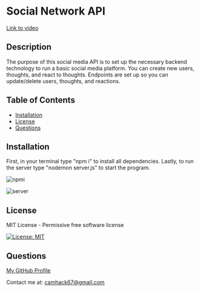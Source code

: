 # Social Network API

[Link to video](https://drive.google.com/file/d/11_Sk4YMbacuwJQQXOszh9-SRUcTRwzpw/view)

## Description

The purpose of this social media API is to set up the necessary backend technology to run a basic social media platform. You can create new users, thoughts, and react to thoughts. Endpoints are set up so you can update/delete users, thoughts, and reactions.

## Table of Contents

- [Installation](#installation)
- [License](#license)
- [Questions](#questions)

## Installation

First, in your terminal type "npm i" to install all dependencies. Lastly, to run the server type "nodemon server.js" to start the program.

![npmi](https://github.com/CameronHack/SocialNetworkAPI/assets/139071966/e66c848b-5b0a-4e58-beb8-e15c95191cb7)

![server](https://github.com/CameronHack/SocialNetworkAPI/assets/139071966/62e3600f-7c11-42b3-b0fb-ea17a7c8004e)

## License

MIT License - Permissive free software license

[![License: MIT](https://img.shields.io/badge/License-MIT-yellow.svg)](https://opensource.org/licenses/MIT)

## Questions

[My GitHub Profile](https://github.com/cameronhack)

Contact me at: camhack67@gmail.com
